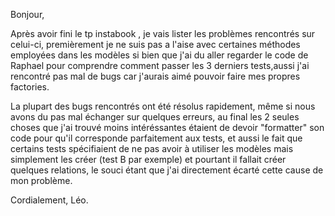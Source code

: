 Bonjour,

Après avoir fini le tp instabook , je vais lister les problèmes rencontrés sur celui-ci, premièrement je ne suis pas a l'aise avec certaines méthodes employées dans les modèles si bien que j'ai du aller regarder le code de Raphael pour comprendre comment passer les 3 derniers tests,aussi j'ai rencontré pas mal de bugs car j'aurais aimé pouvoir faire mes propres factories.

La plupart des bugs rencontrés ont été résolus rapidement, même si nous avons du pas mal échanger sur quelques erreurs, au final les 2 seules choses que j'ai trouvé moins intéréssantes étaient de devoir "formatter" son code pour qu'il corresponde parfaitement aux tests, et aussi le fait que certains tests spécifiaient de ne pas avoir à utiliser les modèles mais simplement les créer (test B par exemple) et pourtant il fallait créer quelques relations, le souci étant que j'ai directement écarté cette cause de mon problème.

Cordialement,
Léo.

